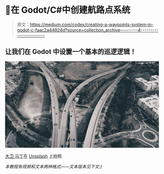 # 🚩在 Godot/C#中创建航路点系统

> 原文：<https://medium.com/codex/creating-a-waypoints-system-in-godot-c-faac2a44924d?source=collection_archive---------4----------------------->

## 让我们在 Godot 中设置一个基本的巡逻逻辑！

![](img/2f50ef1cfb48a91d24bd22043f4066d2.png)

[大卫·马丁](https://unsplash.com/@davidmartinjr?utm_source=medium&utm_medium=referral)在 [Unsplash](https://unsplash.com?utm_source=medium&utm_medium=referral) 上拍照

*本教程有视频和文本两种格式——文本版本见下文:)*